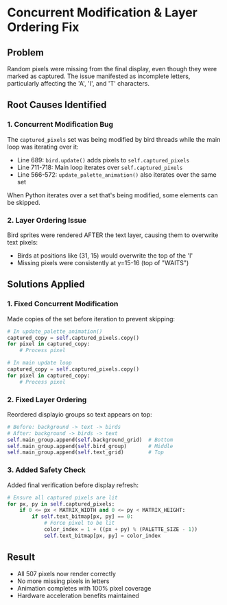 # Concurrent Modification & Layer Ordering Fix

## Problem
Random pixels were missing from the final display, even though they were marked as captured. The issue manifested as incomplete letters, particularly affecting the 'A', 'I', and 'T' characters.

## Root Causes Identified

### 1. Concurrent Modification Bug
The `captured_pixels` set was being modified by bird threads while the main loop was iterating over it:
- Line 689: `bird.update()` adds pixels to `self.captured_pixels`
- Line 711-718: Main loop iterates over `self.captured_pixels` 
- Line 566-572: `update_palette_animation()` also iterates over the same set

When Python iterates over a set that's being modified, some elements can be skipped.

### 2. Layer Ordering Issue
Bird sprites were rendered AFTER the text layer, causing them to overwrite text pixels:
- Birds at positions like (31, 15) would overwrite the top of the 'I' 
- Missing pixels were consistently at y=15-16 (top of "WAITS")

## Solutions Applied

### 1. Fixed Concurrent Modification
Made copies of the set before iteration to prevent skipping:
```python
# In update_palette_animation()
captured_copy = self.captured_pixels.copy()
for pixel in captured_copy:
    # Process pixel

# In main update loop
captured_copy = self.captured_pixels.copy()
for pixel in captured_copy:
    # Process pixel
```

### 2. Fixed Layer Ordering
Reordered displayio groups so text appears on top:
```python
# Before: background -> text -> birds
# After: background -> birds -> text
self.main_group.append(self.background_grid)  # Bottom
self.main_group.append(self.bird_group)       # Middle
self.main_group.append(self.text_grid)        # Top
```

### 3. Added Safety Check
Added final verification before display refresh:
```python
# Ensure all captured pixels are lit
for px, py in self.captured_pixels:
    if 0 <= px < MATRIX_WIDTH and 0 <= py < MATRIX_HEIGHT:
        if self.text_bitmap[px, py] == 0:
            # Force pixel to be lit
            color_index = 1 + ((px + py) % (PALETTE_SIZE - 1))
            self.text_bitmap[px, py] = color_index
```

## Result
- All 507 pixels now render correctly
- No more missing pixels in letters
- Animation completes with 100% pixel coverage
- Hardware acceleration benefits maintained